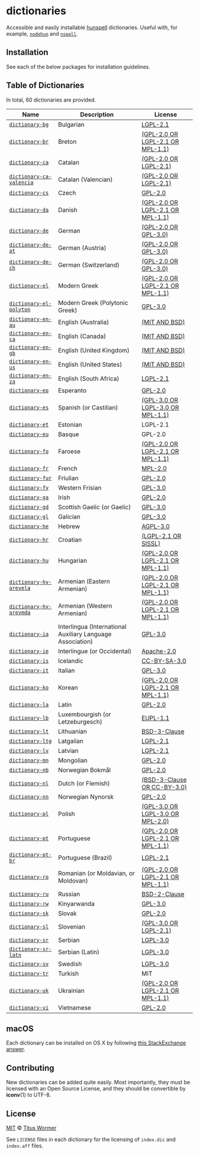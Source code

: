 # dictionaries

Accessible and easily installable [hunspell][] dictionaries.  Useful with, for
example, [`nodehun`][nodehun] and [`nspell`][nspell].

## Installation

See each of the below packages for installation guidelines.

## Table of Dictionaries

<!--support start-->

In total, 60 dictionaries are provided.

| Name | Description | License |
| ---- | ----------- | ------- |
| [`dictionary-bg`](dictionaries/bg) | Bulgarian | [LGPL-2.1](dictionaries/bg/LICENSE) |
| [`dictionary-br`](dictionaries/br) | Breton | [(GPL-2.0 OR LGPL-2.1 OR MPL-1.1)](dictionaries/br/LICENSE) |
| [`dictionary-ca`](dictionaries/ca) | Catalan | [(GPL-2.0 OR LGPL-2.1)](dictionaries/ca/LICENSE) |
| [`dictionary-ca-valencia`](dictionaries/ca-valencia) | Catalan (Valencian) | [(GPL-2.0 OR LGPL-2.1)](dictionaries/ca-valencia/LICENSE) |
| [`dictionary-cs`](dictionaries/cs) | Czech | [GPL-2.0](dictionaries/cs/LICENSE) |
| [`dictionary-da`](dictionaries/da) | Danish | [(GPL-2.0 OR LGPL-2.1 OR MPL-1.1)](dictionaries/da/LICENSE) |
| [`dictionary-de`](dictionaries/de) | German | [(GPL-2.0 OR GPL-3.0)](dictionaries/de/LICENSE) |
| [`dictionary-de-at`](dictionaries/de-AT) | German (Austria) | [(GPL-2.0 OR GPL-3.0)](dictionaries/de-AT/LICENSE) |
| [`dictionary-de-ch`](dictionaries/de-CH) | German (Switzerland) | [(GPL-2.0 OR GPL-3.0)](dictionaries/de-CH/LICENSE) |
| [`dictionary-el`](dictionaries/el) | Modern Greek | [(GPL-2.0 OR LGPL-2.1 OR MPL-1.1)](dictionaries/el/LICENSE) |
| [`dictionary-el-polyton`](dictionaries/el-polyton) | Modern Greek (Polytonic Greek) | [GPL-3.0](dictionaries/el-polyton/LICENSE) |
| [`dictionary-en-au`](dictionaries/en-AU) | English (Australia) | [(MIT AND BSD)](dictionaries/en-AU/LICENSE) |
| [`dictionary-en-ca`](dictionaries/en-CA) | English (Canada) | [(MIT AND BSD)](dictionaries/en-CA/LICENSE) |
| [`dictionary-en-gb`](dictionaries/en-GB) | English (United Kingdom) | [(MIT AND BSD)](dictionaries/en-GB/LICENSE) |
| [`dictionary-en-us`](dictionaries/en-US) | English (United States) | [(MIT AND BSD)](dictionaries/en-US/LICENSE) |
| [`dictionary-en-za`](dictionaries/en-ZA) | English (South Africa) | [LGPL-2.1](dictionaries/en-ZA/LICENSE) |
| [`dictionary-eo`](dictionaries/eo) | Esperanto | [GPL-2.0](dictionaries/eo/LICENSE) |
| [`dictionary-es`](dictionaries/es) | Spanish (or Castilian) | [(GPL-3.0 OR LGPL-3.0 OR MPL-1.1)](dictionaries/es/LICENSE) |
| [`dictionary-et`](dictionaries/et) | Estonian | LGPL-2.1 |
| [`dictionary-eu`](dictionaries/eu) | Basque | GPL-2.0 |
| [`dictionary-fo`](dictionaries/fo) | Faroese | [(GPL-2.0 OR LGPL-2.1 OR MPL-1.1)](dictionaries/fo/LICENSE) |
| [`dictionary-fr`](dictionaries/fr) | French | [MPL-2.0](dictionaries/fr/LICENSE) |
| [`dictionary-fur`](dictionaries/fur) | Friulian | [GPL-2.0](dictionaries/fur/LICENSE) |
| [`dictionary-fy`](dictionaries/fy) | Western Frisian | [GPL-3.0](dictionaries/fy/LICENSE) |
| [`dictionary-ga`](dictionaries/ga) | Irish | [GPL-2.0](dictionaries/ga/LICENSE) |
| [`dictionary-gd`](dictionaries/gd) | Scottish Gaelic (or Gaelic) | [GPL-3.0](dictionaries/gd/LICENSE) |
| [`dictionary-gl`](dictionaries/gl) | Galician | [GPL-3.0](dictionaries/gl/LICENSE) |
| [`dictionary-he`](dictionaries/he) | Hebrew | [AGPL-3.0](dictionaries/he/LICENSE) |
| [`dictionary-hr`](dictionaries/hr) | Croatian | [(LGPL-2.1 OR SISSL)](dictionaries/hr/LICENSE) |
| [`dictionary-hu`](dictionaries/hu) | Hungarian | [(GPL-2.0 OR LGPL-2.1 OR MPL-1.1)](dictionaries/hu/LICENSE) |
| [`dictionary-hy-arevela`](dictionaries/hy-arevela) | Armenian (Eastern Armenian) | [(GPL-2.0 OR LGPL-2.1 OR MPL-1.1)](dictionaries/hy-arevela/LICENSE) |
| [`dictionary-hy-arevmda`](dictionaries/hy-arevmda) | Armenian (Western Armenian) | [(GPL-2.0 OR LGPL-2.1 OR MPL-1.1)](dictionaries/hy-arevmda/LICENSE) |
| [`dictionary-ia`](dictionaries/ia) | Interlingua (International Auxiliary Language Association) | [GPL-3.0](dictionaries/ia/LICENSE) |
| [`dictionary-ie`](dictionaries/ie) | Interlingue (or Occidental) | [Apache-2.0](dictionaries/ie/LICENSE) |
| [`dictionary-is`](dictionaries/is) | Icelandic | [CC-BY-SA-3.0](dictionaries/is/LICENSE) |
| [`dictionary-it`](dictionaries/it) | Italian | [GPL-3.0](dictionaries/it/LICENSE) |
| [`dictionary-ko`](dictionaries/ko) | Korean | [(GPL-2.0 OR LGPL-2.1 OR MPL-1.1)](dictionaries/ko/LICENSE) |
| [`dictionary-la`](dictionaries/la) | Latin | [GPL-2.0](dictionaries/la/LICENSE) |
| [`dictionary-lb`](dictionaries/lb) | Luxembourgish (or Letzeburgesch) | [EUPL-1.1](dictionaries/lb/LICENSE) |
| [`dictionary-lt`](dictionaries/lt) | Lithuanian | [BSD-3-Clause](dictionaries/lt/LICENSE) |
| [`dictionary-ltg`](dictionaries/ltg) | Latgalian | [LGPL-2.1](dictionaries/ltg/LICENSE) |
| [`dictionary-lv`](dictionaries/lv) | Latvian | [LGPL-2.1](dictionaries/lv/LICENSE) |
| [`dictionary-mn`](dictionaries/mn) | Mongolian | [GPL-2.0](dictionaries/mn/LICENSE) |
| [`dictionary-nb`](dictionaries/nb) | Norwegian Bokmål | [GPL-2.0](dictionaries/nb/LICENSE) |
| [`dictionary-nl`](dictionaries/nl) | Dutch (or Flemish) | [(BSD-3-Clause OR CC-BY-3.0)](dictionaries/nl/LICENSE) |
| [`dictionary-nn`](dictionaries/nn) | Norwegian Nynorsk | [GPL-2.0](dictionaries/nn/LICENSE) |
| [`dictionary-pl`](dictionaries/pl) | Polish | [(GPL-3.0 OR LGPL-3.0 OR MPL-2.0)](dictionaries/pl/LICENSE) |
| [`dictionary-pt`](dictionaries/pt) | Portuguese | [(GPL-2.0 OR LGPL-2.1 OR MPL-1.1)](dictionaries/pt/LICENSE) |
| [`dictionary-pt-br`](dictionaries/pt-BR) | Portuguese (Brazil) | [LGPL-2.1](dictionaries/pt-BR/LICENSE) |
| [`dictionary-ro`](dictionaries/ro) | Romanian (or Moldavian, or Moldovan) | [(GPL-2.0 OR LGPL-2.1 OR MPL-1.1)](dictionaries/ro/LICENSE) |
| [`dictionary-ru`](dictionaries/ru) | Russian | [BSD-2-Clause](dictionaries/ru/LICENSE) |
| [`dictionary-rw`](dictionaries/rw) | Kinyarwanda | [GPL-3.0](dictionaries/rw/LICENSE) |
| [`dictionary-sk`](dictionaries/sk) | Slovak | [GPL-2.0](dictionaries/sk/LICENSE) |
| [`dictionary-sl`](dictionaries/sl) | Slovenian | [(GPL-3.0 OR LGPL-2.1)](dictionaries/sl/LICENSE) |
| [`dictionary-sr`](dictionaries/sr) | Serbian | [LGPL-3.0](dictionaries/sr/LICENSE) |
| [`dictionary-sr-latn`](dictionaries/sr-Latn) | Serbian (Latin) | [LGPL-3.0](dictionaries/sr-Latn/LICENSE) |
| [`dictionary-sv`](dictionaries/sv) | Swedish | [LGPL-3.0](dictionaries/sv/LICENSE) |
| [`dictionary-tr`](dictionaries/tr) | Turkish | MIT |
| [`dictionary-uk`](dictionaries/uk) | Ukrainian | [(GPL-2.0 OR LGPL-2.1 OR MPL-1.1)](dictionaries/uk/LICENSE) |
| [`dictionary-vi`](dictionaries/vi) | Vietnamese | [GPL-2.0](dictionaries/vi/LICENSE) |

<!--support end-->

## macOS

Each dictionary can be installed on OS X by following
[this StackExchange answer][macos].

## Contributing

New dictionaries can be added quite easily.  Most importantly, they must be
licensed with an Open Source License, and they should be convertible by
**iconv**(1) to UTF-8.

## License

[MIT][] © [Titus Wormer][author]

See `LICENSE` files in each dictionary for the licensing of `index.dic` and
`index.aff` files.

[hunspell]: http://hunspell.github.io

[nodehun]: https://github.com/nathanjsweet/nodehun

[nspell]: https://github.com/wooorm/nspell

[macos]: http://apple.stackexchange.com/a/11842

[mit]: LICENSE

[author]: https://wooorm.com
